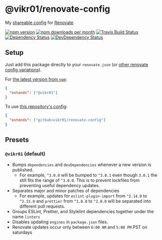# @vikr01/renovate-config

My [shareable config](https://renovatebot.com/docs/config-presets/) for [Renovate](https://renovatebot.com).

[![npm version](https://img.shields.io/npm/v/@vikr01/renovate-config.svg)](https://npmjs.org/package/@vikr01/renovate-config)
[![npm downloads per month](https://img.shields.io/npm/dm/@vikr01/renovate-config.svg)](https://npmjs.org/package/@vikr01/renovate-config)
[![Travis Build Status](https://img.shields.io/travis/com/vikr01/renovate-config.svg?logo=travis)](https://travis-ci.com/vikr01/renovate-config)
[![Dependency Status](https://img.shields.io/david/vikr01/renovate-config.svg?label=dependencies)](https://david-dm.org/vikr01/renovate-config)
[![DevDependency Status](https://img.shields.io/david/dev/vikr01/renovate-config.svg?label=devDependencies)](https://david-dm.org/vikr01/renovate-config?type=dev)

## Setup

Just add this package directly to your `renovate.json` (or [other renovate config variations](https://github.com/renovatebot/renovate/blob/master/docs/configuration.md#configuration-methods)).

For [the latest version from `npm`](https://npmjs.org/package/@vikr01/renovate-config):

```json
{
  "extends": ["@vikr01"]
}
```

To use [this repository's config](./renovate.json):

```json
{
  "extends": ["github>vikr01/renovate-config"]
}
```

## Presets

### `@vikr01` (default)

- Bumps `dependencies` and `devDependencies` whenever a new version is published.
  - For example, `^3.0.0` will be bumped to `^3.0.1` even though `3.0.1` the still fits the range of `^3.0.0`. This is to prevent lockfiles from preventing useful dependency updates.
- Separates major and minor patches of dependencies
  - For example, updates for `eslint-plugin-import` from `^2.14.0` to `^2.15.0` and `prettier` from `^1.0.0` to `^2.0.0` will be separated into different pull requests.
- Groups ESLint, Prettier, and Stylelint dependencies together under the name `linters`
- Disables updating `engines` in `package.json` files.
- Renovate updates occur only between `6:00 AM` and `5:00 PM` PST on saturdays

